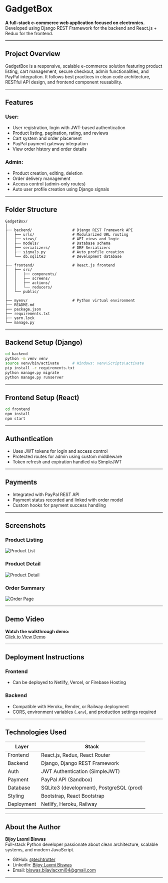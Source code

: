 # GadgetBox

**A full-stack e-commerce web application focused on electronics.**  
Developed using Django REST Framework for the backend and React.js + Redux for the frontend.

---

## Project Overview

GadgetBox is a responsive, scalable e-commerce solution featuring product listing, cart management, secure checkout, admin functionalities, and PayPal integration. It follows best practices in clean code architecture, RESTful API design, and frontend component reusability.

---

## Features

### User:
- User registration, login with JWT-based authentication
- Product listing, pagination, rating, and reviews
- Cart system and order placement
- PayPal payment gateway integration
- View order history and order details

### Admin:
- Product creation, editing, deletion
- Order delivery management
- Access control (admin-only routes)
- Auto user profile creation using Django signals

---

## Folder Structure

```
GadgetBox/
│
├── backend/                  # Django REST Framework API
│   ├── urls/                 # Modularized URL routing
│   ├── views/                # API views and logic
│   ├── models/               # Database schema
│   ├── serializers/          # DRF Serializers
│   ├── signals.py            # Auto profile creation
│   └── db.sqlite3            # Development database
│
├── frontend/                 # React.js frontend
│   ├── src/
│   │   ├── components/
│   │   ├── screens/
│   │   ├── actions/
│   │   └── reducers/
│   └── public/
│
├── myenv/                    # Python virtual environment
├── README.md
├── package.json
├── requirements.txt
├── yarn.lock
└── manage.py
```

---

## Backend Setup (Django)

```bash
cd backend
python -m venv venv
source venv/bin/activate      # Windows: venv\Scripts\activate
pip install -r requirements.txt
python manage.py migrate
python manage.py runserver
```

---

## Frontend Setup (React)

```bash
cd frontend
npm install
npm start
```

---

## Authentication

- Uses JWT tokens for login and access control
- Protected routes for admin using custom middleware
- Token refresh and expiration handled via SimpleJWT

---

## Payments

- Integrated with PayPal REST API
- Payment status recorded and linked with order model
- Custom hooks for payment success handling

---

## Screenshots

### Product Listing  
![Product List](assets/screenshots/product-listing.png)

### Product Detail  
![Product Detail](assets/screenshots/product-detail.png)

### Order Summary  
![Order Page](assets/screenshots/order-summary.png)

---

## Demo Video

**Watch the walkthrough demo:**  
[Click to View Demo](assets/demo/Screen_Recording_2024-09-26_152344_resized.mp4)

---

## Deployment Instructions

### Frontend
- Can be deployed to Netlify, Vercel, or Firebase Hosting

### Backend
- Compatible with Heroku, Render, or Railway deployment
- CORS, environment variables (`.env`), and production settings required

---

## Technologies Used

| Layer      | Stack                           |
|------------|----------------------------------|
| Frontend   | React.js, Redux, React Router    |
| Backend    | Django, Django REST Framework    |
| Auth       | JWT Authentication (SimpleJWT)   |
| Payment    | PayPal API (Sandbox)             |
| Database   | SQLite3 (development), PostgreSQL (prod) |
| Styling    | Bootstrap, React Bootstrap       |
| Deployment | Netlify, Heroku, Railway         |

---

## About the Author

**Bijoy Laxmi Biswas**  
Full-stack Python developer passionate about clean architecture, scalable systems, and modern JavaScript.  
- GitHub: [@techtrotter](https://github.com/techtrotter)  
- LinkedIn: [Bijoy Laxmi Biswas](https://www.linkedin.com/in/bijoy-laxmi-biswas-cse07/)  
- Email: biswas.bijaylacxmi04@gmail.com

---


